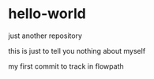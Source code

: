# hello-world
just another repository


this is just to tell you nothing about myself


my first commit to track in flowpath
